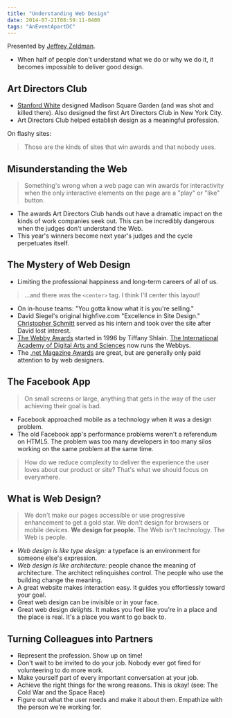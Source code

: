 ```yaml
---
title: "Understanding Web Design"
date: 2014-07-21T08:59:11-0400
tags: "AnEventApartDC"
---
```


Presented by [Jeffrey Zeldman](http://www.zeldman.com/).

- When half of people don't understand what we do or why we do it, it becomes impossible to deliver good design.


## Art Directors Club

- [Stanford White](http://en.wikipedia.org/wiki/Stanford_White) designed Madison Square Garden (and was shot and killed there). Also designed the first Art Directors Club in New York City.
- Art Directors Club helped establish design as a meaningful profession.

On flashy sites:

> Those are the kinds of sites that win awards and that nobody uses.


## Misunderstanding the Web

> Something's wrong when a web page can win awards for interactivity when the only interactive elements on the page are a "play" or "like" button.

- The awards Art Directors Club hands out have a dramatic impact on the kinds of work companies seek out. This can be incredibly dangerous when the judges don't understand the Web.
- This year's winners become next year's judges and the cycle perpetuates itself.


## The Mystery of Web Design

- Limiting the professional happiness and long-term careers of all of us.

> …and there was the `<center>` tag. I think I'll center this layout!

- On in-house teams: "You gotta know what it is you're selling."
- David Siegel's original highfive.com "Excellence in Site Design." [Christopher Schmitt](http://christopherschmitt.com/) served as his intern and took over the site after David lost interest.
- [The Webby Awards](http://en.wikipedia.org/wiki/Webby_awards) started in 1996 by Tiffany Shlain. [The International Academy of Digital Arts and Sciences](http://en.wikipedia.org/wiki/International_Academy_of_Digital_Arts_and_Sciences) now runs the Webbys.
- The [.net Magazine Awards](https://thenetawards.com/) are great, but are generally only paid attention to by web designers.


## The Facebook App

> On small screens or large, anything that gets in the way of the user achieving their goal is bad.

- Facebook approached mobile as a technology when it was a design problem.
- The old Facebook app's performance problems weren't a referendum on HTML5. The problem was too many developers in too many silos working on the same problem at the same time.

> How do we reduce complexity to deliver the experience the user loves about our product or site? That's what we should focus on everywhere.


## What is Web Design?

> We don't make our pages accessible or use progressive enhancement to get a gold star. We don't design for browsers or mobile devices. **We design for people.** The Web isn't technology. The Web is people.

- _Web design is like type design:_ a typeface is an environment for someone else's expression.
- _Web design is like architecture:_ people chance the meaning of architecture. The architect relinquishes control. The people who use the building change the meaning.
- A great website makes interaction easy. It guides you effortlessly toward your goal.
- Great web design can be invisible or in your face.
- Great web design _delights_. It makes you feel like you're in a place and the place is real. It's a place you want to go back to.


## Turning Colleagues into Partners

- Represent the profession. Show up on time!
- Don't wait to be invited to do your job. Nobody ever got fired for volunteering to do more work.
- Make yourself part of every important conversation at your job.
- Achieve the right things for the wrong reasons. This is okay! (see: The Cold War and the Space Race)
- Figure out what the user needs and make it about them. Empathize with the person we're working for.
